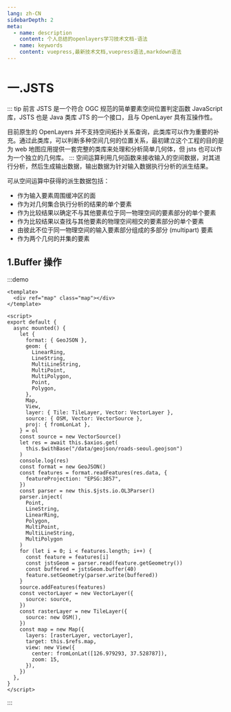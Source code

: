 ```yaml
---
lang: zh-CN
sidebarDepth: 2
meta:
  - name: description
    content: 个人总结的openlayers学习技术文档-语法
  - name: keywords
    content: vuepress,最新技术文档,vuepress语法,markdown语法
---
```


# 一.JSTS

::: tip 前言
JSTS 是一个符合 OGC 规范的简单要素空间位置判定函数 JavaScript 库，JSTS 也是 Java 类库 JTS 的一个接口，且与 OpenLayer 具有互操作性。

目前原生的 OpenLayers 并不支持空间拓扑关系查询，此类库可以作为重要的补充。通过此类库，可以判断多种空间几何的位置关系，最初建立这个工程的目的是为 web 地图应用提供一套完整的类库来处理和分析简单几何体，但 jsts 也可以作为一个独立的几何库。
:::
空间运算利用几何函数来接收输入的空间数据，对其进行分析，然后生成输出数据，输出数据为针对输入数据执行分析的派生结果。

可从空间运算中获得的派生数据包括：

- 作为输入要素周围缓冲区的面
- 作为对几何集合执行分析的结果的单个要素
- 作为比较结果以确定不与其他要素位于同一物理空间的要素部分的单个要素
- 作为比较结果以查找与其他要素的物理空间相交的要素部分的单个要素
- 由彼此不位于同一物理空间的输入要素部分组成的多部分 (multipart) 要素
- 作为两个几何的并集的要素

## 1.Buffer 操作

:::demo

```vue1
<template>
  <div ref="map" class="map"></div>
</template>

<script>
export default {
  async mounted() {
    let {
      format: { GeoJSON },
      geom: {
        LinearRing,
        LineString,
        MultiLineString,
        MultiPoint,
        MultiPolygon,
        Point,
        Polygon,
      },
      Map,
      View,
      layer: { Tile: TileLayer, Vector: VectorLayer },
      source: { OSM, Vector: VectorSource },
      proj: { fromLonLat },
    } = ol
    const source = new VectorSource()
    let res = await this.$axios.get(
      this.$withBase("/data/geojson/roads-seoul.geojson")
    )
    console.log(res)
    const format = new GeoJSON()
    const features = format.readFeatures(res.data, {
      featureProjection: "EPSG:3857",
    })
    const parser = new this.$jsts.io.OL3Parser()
    parser.inject(
      Point,
      LineString,
      LinearRing,
      Polygon,
      MultiPoint,
      MultiLineString,
      MultiPolygon
    )
    for (let i = 0; i < features.length; i++) {
      const feature = features[i]
      const jstsGeom = parser.read(feature.getGeometry())
      const buffered = jstsGeom.buffer(40)
      feature.setGeometry(parser.write(buffered))
    }
    source.addFeatures(features)
    const vectorLayer = new VectorLayer({
      source: source,
    })
    const rasterLayer = new TileLayer({
      source: new OSM(),
    })
    const map = new Map({
      layers: [rasterLayer, vectorLayer],
      target: this.$refs.map,
      view: new View({
        center: fromLonLat([126.979293, 37.528787]),
        zoom: 15,
      }),
    })
  },
}
</script>
```

:::
